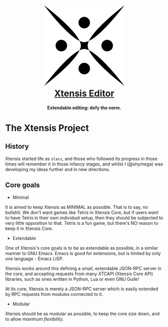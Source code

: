 <h1 align="center">
<a href="https://github.com/xtensis-editor/xtensis">
<img src="media/logos/PNG/xtensis-256.png" alt="Xtensis Editor" width="256" height="256"/>
</a><br>
<a href="https://github.com/xtensis-editor/xtensis">Xtensis Editor</a>
</h1>

<h4 align="center">Extendable editing: defy the norm.</h4>

# The Xtensis Project

## History

Xtensis started life as `slacs`, and those who followed its progress
in those times will remember it in those infancy stages, and whilst I
(@shymega) was developing my ideas further and in new directions.

## Core goals

* Minimal

It is aimed to keep Xtensis as MINIMAL as possible. That is to say, no
bullshit. We don't want games like Tetris in Xtensis Core, but if
users _want_ to have Tetris in their _own individual_ setup, then they
should be subjected to very little opposition to that. Tetris is a fun
game, but there's NO reason to keep it in Xtensis Core.

* Extendable

One of Xtensis's core goals is to be as extendable as possible, in a
similar manner to GNU Emacs. Emacs is good for extensions, but is
limited by only *one* language - Emacs LISP. 

Xtensis works around this defining a small, extendable JSON-RPC server
in the core, and accepting requests from many XTCAPI (Xtensis Core
API) libraries, such as ones written in Python, Lua or even GNU
Guile!

At its core, Xtensis is merely a JSON-RPC server which is easily
extended by RPC requests from modules connected to it. 

* Modular

Xtensis should be as modular as possible, to keep the core size down,
and to allow *maximum flexibility*.

